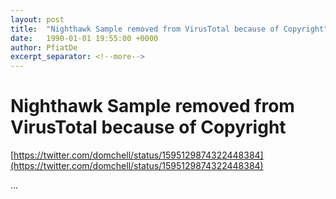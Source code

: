 ```yaml
---
layout: post
title:  "Nighthawk Sample removed from VirusTotal because of Copyright"
date:   1990-01-01 19:55:00 +0000
author: PfiatDe
excerpt_separator: <!--more-->
---
```


# Nighthawk Sample removed from VirusTotal because of Copyright
[https://twitter.com/domchell/status/1595129874322448384](https://twitter.com/domchell/status/1595129874322448384)

...
<!--more-->
